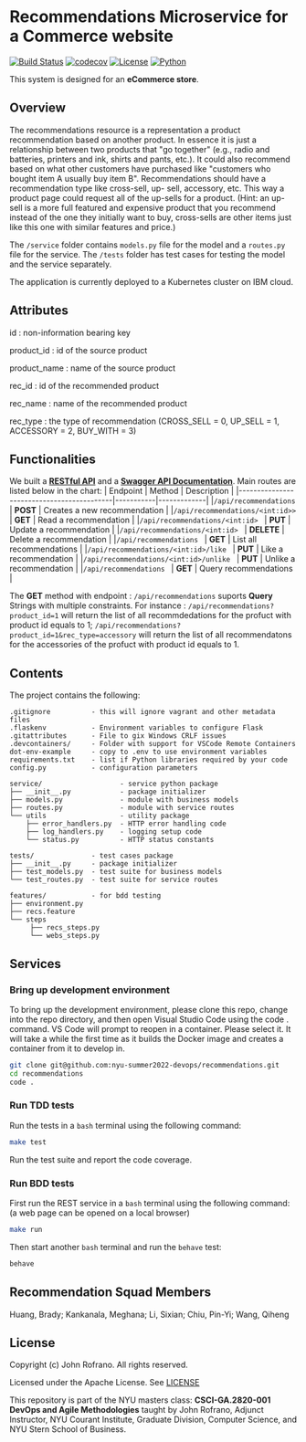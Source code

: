 # Recommendations Microservice for a Commerce website

[![Build Status](https://github.com/nyu-summer2022-devops/recommendations/actions/workflows/ci.yml/badge.svg)](https://github.com/nyu-summer2022-devops/recommendations/actions)
[![codecov](https://codecov.io/gh/nyu-summer2022-devops/recommendations/branch/master/graph/badge.svg?token=2QOVHKZ67W)](https://codecov.io/gh/nyu-summer2022-devops/recommendations)
[![License](https://img.shields.io/badge/License-Apache_2.0-blue.svg)](https://opensource.org/licenses/Apache-2.0)
[![Python](https://img.shields.io/badge/Language-Python-blue.svg)](https://python.org/)

This system is designed for an **eCommerce store**.

## Overview

The recommendations resource is a representation a product recommendation based on another product. In essence it is just a relationship between two products that "go
together" (e.g., radio and batteries, printers and ink, shirts and pants, etc.). It could also recommend based on what other customers have purchased like "customers who bought item A usually buy item B". Recommendations should have a recommendation type like cross-sell, up- sell, accessory, etc. This way a product page could request all of the up-sells for a product. (Hint: an up-sell is a more full featured and expensive product that you recommend instead of the one they initially want to buy, cross-sells are other items just like this one with similar features and price.)

The `/service` folder contains `models.py` file for the model and a `routes.py` file for the service. The `/tests` folder has test cases for testing the model and the service separately.

The application is currently deployed to a Kubernetes cluster on IBM cloud. 

## Attributes

id : non-information bearing key

product_id : id of the source product

product_name : name of the source product

rec_id : id of the recommended product

rec_name : name of the recommended product

rec_type : the type of recommendation (CROSS_SELL = 0, UP_SELL = 1, ACCESSORY = 2, BUY_WITH = 3)

## Functionalities

We built a [**RESTful API**](http://159.122.175.152:31001/) and a [**Swagger API Documentation**](http://159.122.175.152:31001/apidocs). Main routes are listed below in the chart: 
| Endpoint                                  | Method    | Description |
|-------------------------------------------|-----------|-------------|
|`/api/recommendations `                    | **POST**  | Creates a new recommendation |
|`/api/recommendations/<int:id>> `          | **GET**   | Read a recommendation |
|`/api/recommendations/<int:id> `           | **PUT**   | Update a recommendation |
|`/api/recommendations/<int:id> `           | **DELETE**   | Delete a recommendation |
|`/api/recommendations `                    | **GET**   | List all recommendations |
|`/api/recommendations/<int:id>/like `      | **PUT**   | Like a recommendation |
|`/api/recommendations/<int:id>/unlike `    | **PUT**   | Unlike a recommendation |
|`/api/recommendations ` | **GET** | Query recommendations |

The **GET** method with endpoint : `/api/recommendations` suports **Query** Strings with multiple constraints. 
For instance : `/api/recommendations?product_id=1` will return the list of all recommdedations for the profuct with product id equals to 1;
`/api/recommendations?product_id=1&rec_type=accessory` will return the list of all recommendatons for the accessories of the profuct with product id equals to 1.

## Contents

The project contains the following:

```text
.gitignore          - this will ignore vagrant and other metadata files
.flaskenv           - Environment variables to configure Flask
.gitattributes      - File to gix Windows CRLF issues
.devcontainers/     - Folder with support for VSCode Remote Containers
dot-env-example     - copy to .env to use environment variables
requirements.txt    - list if Python libraries required by your code
config.py           - configuration parameters

service/                   - service python package
├── __init__.py            - package initializer
├── models.py              - module with business models
├── routes.py              - module with service routes
└── utils                  - utility package
    ├── error_handlers.py  - HTTP error handling code
    ├── log_handlers.py    - logging setup code
    └── status.py          - HTTP status constants

tests/              - test cases package
├── __init__.py     - package initializer
├── test_models.py  - test suite for business models
└── test_routes.py  - test suite for service routes

features/           - for bdd testing
├── environment.py
├── recs.feature
└── steps
     ├── recs_steps.py
     └── webs_steps.py
```

## Services
### Bring up development environment
To bring up the development environment, please clone this repo, change into the repo directory, and then open Visual Studio Code using the code . command. VS Code will prompt to reopen in a container. Please select it. It will take a while the first time as it builds the Docker image and creates a container from it to develop in.

```bash
git clone git@github.com:nyu-summer2022-devops/recommendations.git
cd recommendations
code .
```
### Run TDD tests
Run the tests in a ```bash``` terminal using the following command: 
```bash
make test
```
Run the test suite and report the code coverage. 

### Run BDD tests
First run the REST service in a ```bash``` terminal using the following command: 
(a web page can be opened on a local browser)
```bash
make run
```
Then start another ```bash``` terminal and run the ```behave``` test:
```bash
behave
```



## Recommendation Squad Members

Huang, Brady;
Kankanala, Meghana;
Li, Sixian;
Chiu, Pin-Yi;
Wang, Qiheng

## License

Copyright (c) John Rofrano. All rights reserved.

Licensed under the Apache License. See [LICENSE](LICENSE)

This repository is part of the NYU masters class: **CSCI-GA.2820-001 DevOps and Agile Methodologies** taught by John Rofrano, Adjunct Instructor, NYU Courant Institute, Graduate Division, Computer Science, and NYU Stern School of Business.

